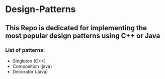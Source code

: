 # Design-Patterns

## This Repo is dedicated for implementing the most popular design patterns using C++ or Java

### List of patterns:
- Singleton       (C++)
- Composition     (java)
- Decorator       (Java)

